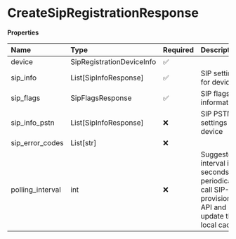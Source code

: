 # CreateSipRegistrationResponse

**Properties**

| Name             | Type                      | Required | Description                                                                                     |
| :--------------- | :------------------------ | :------- | :---------------------------------------------------------------------------------------------- |
| device           | SipRegistrationDeviceInfo | ✅       |                                                                                                 |
| sip_info         | List[SipInfoResponse]     | ✅       | SIP settings for device                                                                         |
| sip_flags        | SipFlagsResponse          | ✅       | SIP flags information                                                                           |
| sip_info_pstn    | List[SipInfoResponse]     | ❌       | SIP PSTN settings for device                                                                    |
| sip_error_codes  | List[str]                 | ❌       |                                                                                                 |
| polling_interval | int                       | ❌       | Suggested interval in seconds to periodically call SIP-provision API and update the local cache |

<!-- This file was generated by liblab | https://liblab.com/ -->
